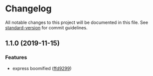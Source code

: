 # Changelog

All notable changes to this project will be documented in this file. See [standard-version](https://github.com/conventional-changelog/standard-version) for commit guidelines.

## 1.1.0 (2019-11-15)


### Features

* express boomified ([ffd9299](https://github.com/gospime/express-boom/commit/ffd929901ca9ba9d5ab6dbd7c7ea606e9013240e))
